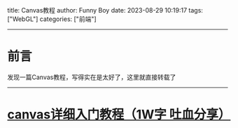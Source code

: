 title: Canvas教程
author: Funny Boy
date: 2023-08-29 10:19:17
tags: ["WebGL"]
categories: ["前端"]

---

# 前言
发现一篇Canvas教程，写得实在是太好了，这里就直接转载了

---

# [canvas详细入门教程（1W字 吐血分享）](https://blog.csdn.net/nvgis/article/details/127316552?spm=1001.2014.3001.5506)